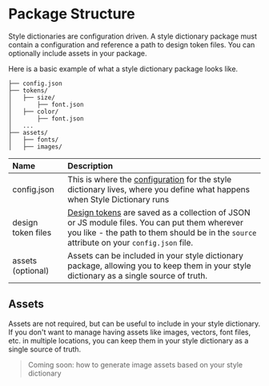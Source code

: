# Package Structure

Style dictionaries are configuration driven. A style dictionary package must contain a configuration and reference a path to design token files. You can optionally include assets in your package.

Here is a basic example of what a style dictionary package looks like.

```
├── config.json
├── tokens/
│   ├── size/
│       ├── font.json
│   ├── color/
│       ├── font.json
│   ...
├── assets/
│   ├── fonts/
│   ├── images/
```


| Name | Description |
| :--- | :--- |
| config.json | This is where the [configuration](config.md) for the style dictionary lives, where you define what happens when Style Dictionary runs |
| design token files | [Design tokens](tokens.md) are saved as a collection of JSON or JS module files. You can put them wherever you like - the path to them should be in the `source` attribute on your `config.json` file. |
| assets (optional) | Assets can be included in your style dictionary package, allowing you to keep them in your style dictionary as a single source of truth. |


## Assets

Assets are not required, but can be useful to include in your style dictionary. If you don't want to manage having assets like images,
vectors, font files, etc. in multiple locations, you can keep them in your style dictionary as a single source of truth.

> Coming soon: how to generate image assets based on your style dictionary
